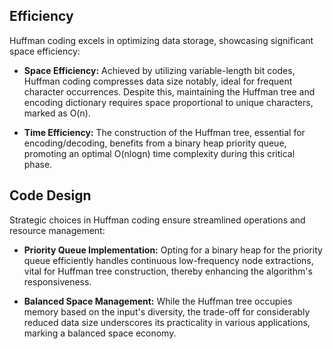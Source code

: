 ## Efficiency

Huffman coding excels in optimizing data storage, showcasing significant space efficiency:

- **Space Efficiency:** Achieved by utilizing variable-length bit codes, Huffman coding compresses data size notably, ideal for frequent character occurrences. Despite this, maintaining the Huffman tree and encoding dictionary requires space proportional to unique characters, marked as O(n).

- **Time Efficiency:** The construction of the Huffman tree, essential for encoding/decoding, benefits from a binary heap priority queue, promoting an optimal O(nlogn) time complexity during this critical phase.

## Code Design

Strategic choices in Huffman coding ensure streamlined operations and resource management:

- **Priority Queue Implementation:** Opting for a binary heap for the priority queue efficiently handles continuous low-frequency node extractions, vital for Huffman tree construction, thereby enhancing the algorithm's responsiveness.

- **Balanced Space Management:** While the Huffman tree occupies memory based on the input's diversity, the trade-off for considerably reduced data size underscores its practicality in various applications, marking a balanced space economy.
